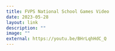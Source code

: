 ```yaml
---
title: FVPS National School Games Video
date: 2023-05-28
layout: link
description: ""
image: ""
external: https://youtu.be/BHrLqhHdC_Q
---
```

